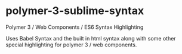 # polymer-3-sublime-syntax
Polymer 3 / Web Components / ES6 Syntax Highlighting


Uses Babel Syntax and the built in html syntax along with some other special highlighting for polymer 3 / web components.
